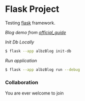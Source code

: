 # Flask Project
Testing [flask](https://flask.palletsprojects.com/en/3.0.x/) framework.

_Blog demo from [official_guide](https://flask.palletsprojects.com/en/3.0.x/tutorial/)_

_Init Db Locally_
```bash
$ flask --app albzBlog init-db 
```

_Run application_
```bash
$ flask --app albzBlog run --debug
```

### Collaboration 
You are ever welcome to join
